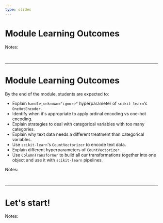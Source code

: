```yaml
---
type: slides
---
```


# Module Learning Outcomes

Notes:

<br>

---

# Module Learning Outcomes

By the end of the module, students are expected to:

- Explain `handle_unknown="ignore"` hyperparameter of `scikit-learn`'s `OneHotEncoder`.
- Identify when it's appropriate to apply ordinal encoding vs one-hot encoding.
- Explain strategies to deal with categorical variables with too many categories.
- Explain why text data needs a different treatment than categorical variables.
- Use `scikit-learn`'s `CountVectorizer` to encode text data.
- Explain different hyperparameters of `CountVectorizer`.
- Use `ColumnTransformer` to build all our transformations together into one object and use it with `scikit-learn` pipelines.



Notes: 

<br>

---

# Let's start!

Notes:

<br>
